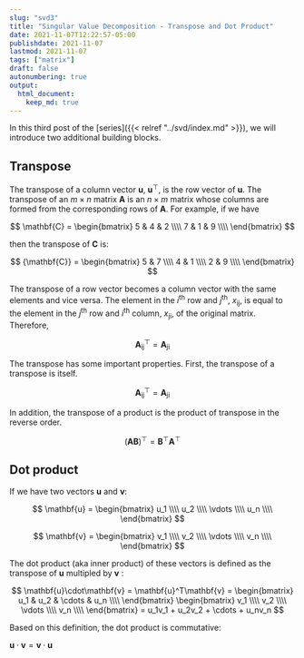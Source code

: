 ```yaml
---
slug: "svd3"
title: "Singular Value Decomposition - Transpose and Dot Product"
date: 2021-11-07T12:22:57-05:00 
publishdate: 2021-11-07
lastmod: 2021-11-07
tags: ["matrix"]
draft: false
autonumbering: true
output:
  html_document:
    keep_md: true
---
```




In this third post of the [series]({{< relref "../svd/index.md" >}}),
we will introduce two additional building blocks.

## Transpose

The transpose of a column vector $\mathbf{u}$, $\mathbf{u}^\top$, 
is the row vector of $\mathbf{u}$. 
The transpose of an $m \times n$ matrix $\mathbf{A}$ is an $n \times m$ matrix 
whose columns are formed from the corresponding rows of $\mathbf{A}$. 
For example, if we have 

$$
\mathbf{C} = 
\begin{bmatrix}
  5 & 4 & 2 \\\\
  7 & 1 & 9 \\\\
\end{bmatrix}
$$ 

then the transpose of $\mathbf{C}$ is:

$$
{\mathbf{C}} = 
\begin{bmatrix}
  5 & 7 \\\\
  4 & 1 \\\\
  2 & 9 \\\\
\end{bmatrix}
$$ 

The transpose of a row vector becomes a column vector with the same elements 
and vice versa. 
The element in the $i^\text{th}$ row and $j^\text{th}$, $x_\text{ij}$, is equal
to the element in the $j^\text{th}$ row and $i^\text{th}$ column, $x_\text{ji}$, 
of the original matrix. Therefore, 

$$
\mathbf{A}^\top_\text{ij} = \mathbf{A}_\text{ji}
$$ 

The transpose has some important properties. 
First, the transpose of a transpose is itself.

$$
\mathbf{A}^\top_\text{ij} = \mathbf{A}_\text{ji}
$$ 

In addition, the transpose of a product is the product of transpose in the reverse order.

$$
(\mathbf{A}\mathbf{B})^\top = \mathbf{B}^\top\mathbf{A}^\top
$$

## Dot product

If we have two vectors $\mathbf{u}$ and $\mathbf{v}$:

$$
\mathbf{u} = 
\begin{bmatrix}
  u_1 \\\\
  u_2 \\\\
  \vdots \\\\
  u_n \\\\
\end{bmatrix}
$$ 

$$ 
\mathbf{v} = 
\begin{bmatrix}
  v_1 \\\\
  v_2 \\\\
  \vdots \\\\
  v_n \\\\
\end{bmatrix}
$$ 

The dot product (aka inner product) of these vectors is defined as the transpose 
of $\mathbf{u}$ multipled by $\mathbf{v}$ :

$$
\mathbf{u}\cdot\mathbf{v} = \mathbf{u}^T\mathbf{v} = 
\begin{bmatrix}
  u_1 & u_2 & \cdots & u_n \\\\
\end{bmatrix}
\begin{bmatrix}
  v_1 \\\\
  v_2 \\\\
  \vdots \\\\
  v_n \\\\
\end{bmatrix} = 
u_1v_1 + u_2v_2 + \cdots + u_nv_n
$$ 

Based on this definition, the dot product is commutative: 

$\mathbf{u}\cdot\mathbf{v} = \mathbf{v}\cdot\mathbf{u}$

